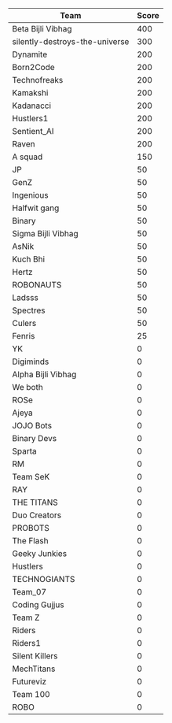 |Team|Score|
|---|---|
|Beta Bijli Vibhag|400|
|silently-destroys-the-universe|300|
|Dynamite|200|
|Born2Code|200|
|Technofreaks|200|
|Kamakshi|200|
|Kadanacci|200|
|Hustlers1|200|
|Sentient_AI|200|
|Raven|200|
|A squad|150|
|JP|50|
|GenZ|50|
|Ingenious|50|
|Halfwit gang|50|
|Binary|50|
|Sigma Bijli Vibhag|50|
|AsNik|50|
|Kuch Bhi|50|
|Hertz|50|
|ROBONAUTS|50|
|Ladsss|50|
|Spectres|50|
|Culers|50|
|Fenris|25|
|YK|0|
|Digiminds|0|
|Alpha Bijli Vibhag|0|
|We both|0|
|ROSe|0|
|Ajeya|0|
|JOJO Bots|0|
|Binary Devs|0|
|Sparta|0|
|RM|0|
|Team SeK|0|
|RAY|0|
|THE TITANS|0|
|Duo Creators|0|
|PROBOTS|0|
|The Flash|0|
|Geeky Junkies|0|
|Hustlers|0|
|TECHNOGIANTS|0|
|Team_07|0|
|Coding Gujjus|0|
|Team Z|0|
|Riders|0|
|Riders1|0|
|Silent Killers|0|
|MechTitans|0|
|Futureviz|0|
|Team 100|0|
|ROBO|0|
